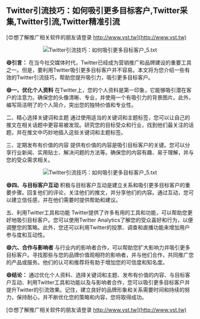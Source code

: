 ## **Twitter引流技巧：如何吸引更多目标客户,Twitter采集,Twitter引流,Twitter精准引流**

[😍想了解推广相关软件的朋友请登录 http://www.vst.tw](http://www.vst.tw)

 <center><img src="https://vst.tw/MP4/tuiguang/png/0.png" alt="Twitter引流技巧：如何吸引更多目标客户_5.txt"></center>

**😄引言：**
在当今社交媒体时代，Twitter已经成为营销推广和品牌建设的重要工具之一。但是，要利用Twitter吸引更多目标客户并不容易。本文将为您介绍一些有效的Twitter引流技巧，帮助您提升吸引力，吸引更多目标客户。

**😄一、优化个人资料**
在Twitter上，您的个人资料是第一印象，它能够吸引潜在客户的注意力。确保您的头像清晰、专业，并使用一个有吸引力的背景图片。此外，编写简洁明了的个人简介，突出您的独特价值和专业性。

二、精心选择关键词和主题
通过使用适当的关键词和主题标签，您可以让自己的推文在相关话题中更容易被发现。研究您的目标受众和行业，找到他们最关注的话题，并在推文中巧妙地插入这些关键词和主题标签。

三、定期发布有价值的内容
提供有价值的内容是吸引目标客户的关键。您可以分享行业新闻、实用贴士、解决问题的方法等。确保您的内容有趣、易于理解，并与您的受众需求相关。

 <center><img src="https://vst.tw/MP4/tuiguang/png/5.png" alt="Twitter引流技巧：如何吸引更多目标客户_5.txt"></center>

**😄四、与目标客户互动**
积极与目标客户互动是建立关系和吸引更多目标客户的重要步骤。回复他们的评论，关注他们的推文，并分享他们的内容。通过互动，您可以建立信任感，并在他们需要时提供帮助和建议。

五、利用Twitter工具和功能
Twitter提供了许多有用的工具和功能，可以帮助您更好地吸引目标客户。您可以使用Twitter Analytics了解您的受众喜好和行为，以便调整您的策略。此外，您还可以利用Twitter的投票、调查和直播功能来增加用户参与度和互动性。

**😄六、合作与影响者**
与行业内的影响者合作，可以帮助您扩大影响力并吸引更多目标客户。寻找那些与您的品牌价值观相符的影响者，并与他们合作，共同推广您的产品或服务。他们的认可和推荐将有助于增加您的可信度和知名度。

**😄结论：**
通过优化个人资料、选择关键词和主题、发布有价值的内容、与目标客户互动、利用Twitter工具和功能以及与影响者合作，您可以吸引更多目标客户并提升Twitter的引流效果。记住，建立良好的品牌形象和关系需要时间和持续的努力，保持耐心，并不断优化您的策略和内容，您将取得成功。

[😍想了解推广相关软件的朋友请登录 http://www.vst.tw](http://www.vst.tw)



